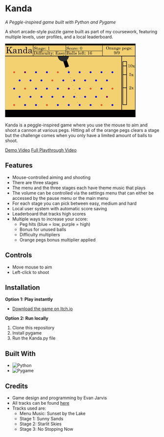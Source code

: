 # Kanda
*A Peggle-inspired game built with Python and Pygame*

A short arcade-style puzzle game built as part of my coursework, featuring multiple levels, user profiles, and a local leaderboard.

![Gameplay Demo](assets/other/KandaGameplay.gif)

Kanda is a peggle-inspired game where you use the mouse to aim and shoot a cannon at various pegs.
Hitting all of the orange pegs clears a stage but the challenge comes when you only have a limited amount of balls to shoot.

[Demo Video](https://www.youtube.com/watch?v=CzNTPqsLNLI)
[Full Playthrough Video](https://www.youtube.com/watch?v=vwQNdqV7tqk)

## Features
- Mouse-controlled aiming and shooting
- There are three stages
- The menu and the three stages each have theme music that plays
- The volume can be controlled via the settings menu that can either be accessed by the pause menu or the main menu
- For each stage you can pick between easy, medium and hard
- Local user system with automatic score saving
- Leaderboard that tracks high scores
- Multiple ways to increase your score:
  - Peg hits (blue = low, purple = high)
  - Bonus for unused balls
  - Difficulty multipliers
  - Orange pegs bonus multiplier applied

## Controls
- Move mouse to aim
- Left-click to shoot

## Installation
**Option 1: Play instantly**
- [Download the game on Itch.io](https://rosenrgd.itch.io/kanda)

**Option 2: Run locally**
1. Clone this repository  
2. Install pygame
3. Run the Kanda.py file

## Built With
- ![Python](https://img.shields.io/badge/Python-3776AB?logo=python&logoColor=white)
- ![Pygame](https://img.shields.io/badge/Pygame-14354C?logo=python&logoColor=white)

## Credits
- Game design and programming by Evan Jarvis
- All tracks can be found [here](https://www.void1gaming.com/platformer-music-pack-lite)
- Tracks used are:
  - Menu Music: Sunset by the Lake
  - Stage 1: Sunny Sands
  - Stage 2: Starlit Skies
  - Stage 3: No Stopping Now
